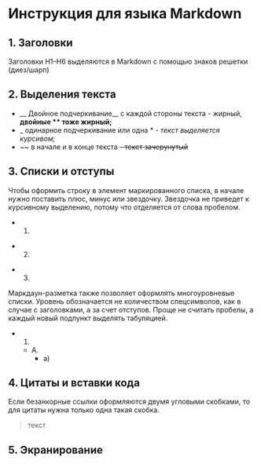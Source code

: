 # Инструкция для языка Markdown
## 1. Заголовки
Заголовки H1–H6 выделяются в Markdown с помощью знаков решетки (диез/шарп)
## 2. Выделения текста
- __ Двойное подчеркивание__ с каждой стороны текста - жирный, 
**двойные ** тоже жирный;**
- _ одинарное подчеркивание или одна * 
*- текст выделяется курсивом;*
- ~~ в начале и в конце текста 
~~- текст зачерунутый~~
## 3. Списки и отступы
Чтобы оформить строку в элемент маркированного списка, в начале нужно поставить плюс, минус или звездочку. Звездочка не приведет к курсивному выделению, потому что отделяется от слова пробелом.
+ 1.
- 2.
* 3.
Маркдаун-разметка также позволяет оформлять многоуровневые списки. Уровень обозначается не количеством спецсимволов, как в случае с заголовками, а за счет отступов. Проще не считать пробелы, а каждый новый подпункт выделять табуляцией.
+ 1.
    * А. 
        - а)
## 4. Цитаты и вставки кода
Если безанкорные ссылки оформляются двумя угловыми скобками, то для цитаты нужна только одна такая скобка.
>текст
## 5. Экранирование
